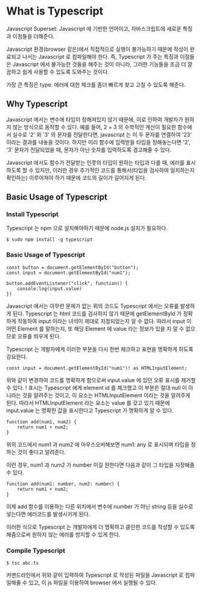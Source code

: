 # What is Typescript

Javascript Superset: Javascript 에 기반한 언어이고, 자바스크립트에 새로운 특징과 이점들을 더해준다.

Javascript 환경(browser 같은)에서 직접적으로 실행이 불가능하기 때문에 작성이 완료되고 나서는 Javascript 로 컴파일해야 한다. 즉, Typescript 가 주는 특징과 이점들은 Javascript 에서 불가능한 것들을 해주는 것이 아니라, 그러한 기능들을 조금 더 깔끔하고 쉽게 사용할 수 있도록 도와주는 것이다.

가장 큰 특징은 type: 에러에 대한 체크를 좀더 빠르게 찾고 고칠 수 있도록 해준다.

## Why Typescript

Javascript 에서는 변수에 타입이 정해져있지 않기 때문에, 이로 인하여 개발자가 원하지 않는 방식으로 동작할 수 있다. 예를 들어, 2 + 3 의 수학적인 계산이 필요한 함수에서 실수로 '2' 와 '3' 의 문자를 전달한다면, javascript 는 이 두 문자를 연결하여 '23' 이라는 결과를 내놓을 것이다. 하지만 미리 함수에 입력받을 타입을 정해놓는다면 '2', '3' 문자가 전달되었을 때, 문자가 아닌 숫자를 입력하도록 경고해줄 수 있다.

Javascript 에서도 함수가 전달받는 인풋의 타입이 원하는 타입과 다를 때, 에러를 표시하도록 할 수 있지만, 이러한 경우 추가적인 코드를 통해서(타입을 검사하여 일치하는지 확인하는) 이루어져야 하기 때문에 코드의 길이가 길어지게 된다.

## Basic Usage of Typescript

### Install Typescript

Typescript 는 npm 으로 설치해야하기 때문에 node.js 설치가 필요하다.

```
$ sudo npm install -g typescript
```

### Basic Usage of Typescript

```
const button = document.getElementById("button");
const input = document.getElementById("num1");

button.addEventListener("click", function() {
    console.log(input.value)
})
```

Javascript 에서는 아무런 문제가 없는 위의 코드도 Typescript 에서는 오류를 발생하게 된다. Typescript 는 html 코드를 검사하지 않기 때문에 getElementById 가 정확하게 작동하여 input 이라는 녀석이 제대로 지정되었는지 알 수 없다. 따라서 input 이 어떤 Element 를 말하는지, 또 해당 Element 에 value 라는 정보가 있을 지 알 수 없으므로 오류를 띄우게 된다.

Typescript 는 개발자에게 이러한 부분을 다시 한번 체크하고 표현을 명확하게 하도록 강요한다.

```
const input = document.getElementById("num1")! as HTMLInputElement;
```

위와 같이 변경하여 코드를 명확하게 함으로써 input.value 에 있던 오류 표시를 제거할 수 있다. ! 표시는 Typescript 에게 element id 를 체크했고 이 부분은 절대 null 이 아니라는 것을 알려주는 것이고, 이 요소는 HTMLInputElement 이라는 것을 알려주게 된다. 따라서 HTMLInputElement 라는 요소는 value 를 갖고 있기 때문에 input.value 는 명확한 값을 표시한다고 Typescript 가 명확하게 알 수 있다.

```
function add(num1, num2) {
    return num1 + num2;
}
```

위의 코드에서 num1 과 num2 에 마우스오버해보면 num1: any 로 표시되며 타입을 정하는 것이 좋다고 알려준다.

이런 경우, num1 과 num2 가 number 이길 원한다면 다음과 같이 그 타입을 지정해줄 수 있다.

```
function add(num1: number, num2: number) {
    return num1 + num2;
}
```

이제 add 함수를 이용하는 다른 위치에서 변수에 number 가 아닌 string 등을 실수로 넣는다면 에러코드를 발생시키게 된다.

이러한 식으로 Typescript 는 개발자에게 더 명확하고 클린한 코드를 작성할 수 있도록 해줌으로써 원하지 않는 에러를 방지할 수 있게 한다.

### Compile Typescript

```
$ tsc abc.ts
```

커맨드라인에서 위와 같이 입력하여 Typescript 로 작성된 파일을 Javascript 로 컴파일해줄 수 있고, 이 js 파일을 이용하여 browser 에서 실행될 수 있다.

